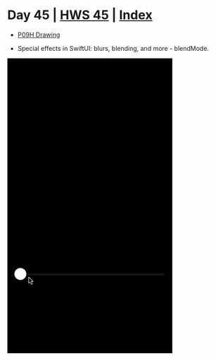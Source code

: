 # Day 45 | [HWS 45](https://www.hackingwithswift.com/100/swiftui/45) | [Index](https://github.com/JulesMoorhouse/100DaysOfSwiftUI/blob/main/README.md)

- [P09H Drawing](https://github.com/JulesMoorhouse/100DaysOfSwiftUI/blob/main/P09H%20Drawing/P09H%20Drawing/ContentView.swift) 

- Special effects in SwiftUI: blurs, blending, and more - blendMode.

<img src="../Images/day45h.gif">
